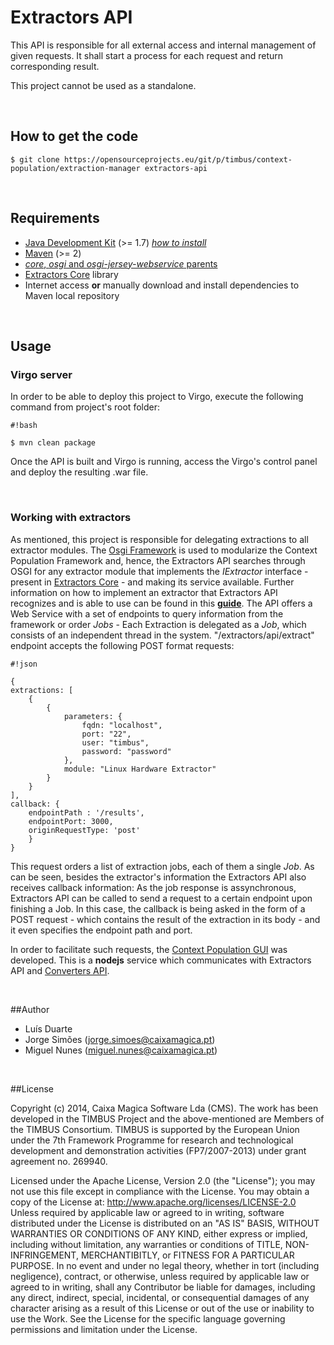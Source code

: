 # Extractors API

This API is responsible for all external access and internal management of given requests. It shall start a process for each request and return corresponding result.

This project cannot be used as a standalone.

&nbsp;

## How to get the code

	$ git clone https://opensourceprojects.eu/git/p/timbus/context-population/extraction-manager extractors-api

&nbsp;

## Requirements

- [Java Development Kit](http://www.oracle.com/technetwork/java/javase/downloads) (>= 1.7) _[how to install](/p/timbus/wiki/How%20to%20install:%20Java/)_
- [Maven](http://maven.apache.org/download.cgi) (>= 2)
- [_core_, _osgi_ and _osgi-jersey-webservice_ parents](/p/timbus/support/maven-parents/)
- [Extractors Core](/p/timbus/context-population/extractors-core) library
- Internet access **or** manually download and install dependencies to Maven local repository

&nbsp;

## Usage

### Virgo server

In order to be able to deploy this project to Virgo, execute the following command from project's root folder:

	#!bash
	
	$ mvn clean package

Once the API is built and Virgo is running, access the Virgo's control panel and deploy the resulting .war file.

&nbsp;

### Working with extractors
As mentioned, this project is responsible for delegating extractions to all extractor modules. The [Osgi Framework](http://www.osgi.org/Main/HomePage) is used to modularize the Context Population Framework and, hence, the Extractors API searches through OSGI for any extractor module that implements the *IExtractor* interface - present in [Extractors Core](https://opensourceprojects.eu/p/timbus/context-population/extractors-core) - and making its service available. Further information on how to implement an extractor that Extractors API recognizes and is able to use can be found in this **[guide](https://opensourceprojects.eu/p/timbus/context-population/extractors/wiki/How%20to%20create%20a%20new%20Extractor/)**.
The API offers a Web Service with a set of endpoints to query information from the framework or order *Jobs* - Each Extraction is delegated as a *Job*, which consists of an independent thread in the system.
"/extractors/api/extract" endpoint accepts the following POST format requests:

	#!json

	{
	extractions: [
		{
			{
				parameters: {
					fqdn: "localhost",
					port: "22",
					user: "timbus",
					password: "password"
				},
				module: "Linux Hardware Extractor"
			}
		}
	],
	callback: {
		endpointPath : '/results',
		endpointPort: 3000,
		originRequestType: 'post'
		}
	}

This request orders a list of extraction jobs, each of them a single *Job*. As can be seen, besides the extractor's information the Extractors API also receives callback information: As the job response is assynchronous, Extractors API can be called to send a request to a certain endpoint upon finishing a Job. In this case, the callback is being asked in the form of a POST request - which contains the result of the extraction in its body - and it even specifies the endpoint path and port. 

In order to facilitate such requests, the [Context Population GUI](https://opensourceprojects.eu/p/timbus/context-population/context-population-gui/) was developed. This is a **nodejs** service which communicates with Extractors API and [Converters API](https://opensourceprojects.eu/p/timbus/context-model/converters-api).


&nbsp;

##Author

- Luís Duarte
- Jorge Simões (<jorge.simoes@caixamagica.pt>)
- Miguel Nunes (<miguel.nunes@caixamagica.pt>)

&nbsp;

##License

Copyright (c) 2014, Caixa Magica Software Lda (CMS).
The work has been developed in the TIMBUS Project and the above-mentioned are Members of the TIMBUS Consortium.
TIMBUS is supported by the European Union under the 7th Framework Programme for research and technological development and demonstration activities (FP7/2007-2013) under grant agreement no. 269940.

Licensed under the Apache License, Version 2.0 (the "License"); you may not use this file except in compliance with the License. You may obtain a copy of the License at:   http://www.apache.org/licenses/LICENSE-2.0 Unless required by applicable law or agreed to in writing, software distributed under the License is distributed on an "AS IS" BASIS, WITHOUT WARRANTIES OR CONDITIONS OF ANY KIND, either express or implied, including without limitation, any warranties or conditions of TITLE, NON-INFRINGEMENT, MERCHANTIBITLY, or FITNESS FOR A PARTICULAR PURPOSE. In no event and under no legal theory, whether in tort (including negligence), contract, or otherwise, unless required by applicable law or agreed to in writing, shall any Contributor be liable for damages, including any direct, indirect, special, incidental, or consequential damages of any character arising as a result of this License or out of the use or inability to use the Work.
See the License for the specific language governing permissions and limitation under the License.

